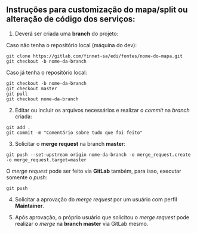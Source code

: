 ## Instruções para customização do mapa/split ou alteração de código dos serviços:

1. Deverá ser criada uma **branch** do projeto:

Caso não tenha o repositório local (máquina do dev):
```
git clone https://gitlab.com/finnet-sa/edi/fontes/nome-do-mapa.git
git checkout -b nome-da-branch
```

Caso já tenha o repositório local:
```
git checkout -b nome-da-branch
git checkout master
git pull
git checkout nome-da-branch
```

2. Editar ou incluir os arquivos necessários e realizar o *commit* na *branch* criada:

```
git add .
git commit -m "Comentário sobre tudo que foi feito"
```

3. Solicitar o **merge request** na branch **master**:

```
git push --set-upstream origin nome-da-branch -o merge_request.create -o merge_request.target=master
```

O *merge request* pode ser feito via **GitLab** também, para isso, executar somente o *push*:
```
git push

```

4. Solicitar a aprovação do *merge request* por um usuário com perfil **Maintainer**.

5. Após aprovação, o próprio usuário que solicitou o *merge request* pode realizar o *merge* na **branch master** via GitLab mesmo.
